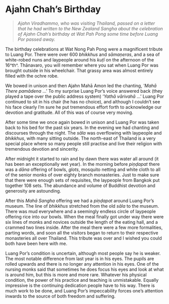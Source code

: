 Ajahn Chah’s Birthday
=====================

> *Ajahn Viradhammo, who was visiting Thailand, passed on a letter that
> he had written to the New Zealand Sangha about the celebration of
> Ajahn Chah’s birthday at Wat Pah Pong some time before Luang Por
> passed away.*

The birthday celebrations at Wat Nong Pah Pong were a magnificent
tribute to Luang Por. There were over 600 *bhikkhus* and *sāmaṇeras*,
and a sea of white-robed nuns and laypeople around his *kuṭī* on the
afternoon of the 16^th^. Thānavaro, you will remember where you sat when
Luang Por was brought outside in his wheelchair. That grassy area was
almost entirely filled with the ochre robe.

We bowed in unison and then Ajahn Mahā Amon led the chanting, ‘*Mahā
There pamādena* …’ To my surprise Luang Por’s voice answered back (they
played a tape over the public address system) ‘*Yathā vārivahā* …’ Luang
Por continued to sit in his chair (he has no choice), and although I
couldn’t see his face clearly I’m sure he put tremendous effort forth to
acknowledge our devotion and gratitude. All of this was of course very
moving.

After some time we once again bowed in unison and Luang Por was taken
back to his bed for the past six years. In the evening we had chanting
and discourses through the night. The *sāla* was overflowing with
laypeople and *bhikkhus*, with many sitting outside. The north-east of
Thailand is a very special place where so many people still practise and
live their religion with tremendous devotion and sincerity.

After midnight it started to rain and by dawn there was water all around
(it has been an exceptionally wet year). In the morning before
*piṇḍapat* there was a *dāna* offering of bowls, *glots*, mosquito
netting and white cloth to all of the senior monks of over eighty branch
monasteries. Just to make sure that there were enough sets of
requisites, the laypeople from Bangkok put together 108 sets. The
abundance and volume of Buddhist devotion and generosity are astounding.

After this *Mahā Sangha* offering we had a *piṇḍapat* around Luang Por’s
museum. The line of *bhikkhus* stretched from the old *sāla* to the
museum. There was mud everywhere and a seemingly endless circle of
laypeople offering rice into our bowls. When the meal finally got under
way there were six lines of monks and novices outside the length of the
eating hall, and a crammed two lines inside. After the meal there were a
few more formalities, parting words, and soon all the visitors began to
return to their respective monasteries all over Thailand. This tribute
was over and I wished you could both have been here with me.

Luang Por’s condition is uncertain, although most people say he is
weaker. The most notable difference from last year is in his eyes. The
pupils are rolled upwards and there is no longer any attention in his
eyes. One of the nursing monks said that sometimes he does focus his
eyes and look at what is around him, but this is more and more rare.
Whatever his physical condition, the power of his practice and teaching
is unmistakable. Equally impressive is the continuing dedication people
have to his way. There is much work to be done, and Luang Por’s
impeccability forces one’s attention inwards to the source of both
freedom and suffering.
